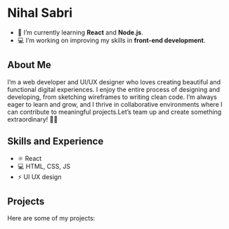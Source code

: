 # Nihal Sabri 

- 🌱 I’m currently learning **React** and **Node.js**.
- 💻 I’m working on improving my skills in **front-end development**.

## About Me
I’m a web developer and UI/UX designer who loves creating beautiful and functional digital experiences. I enjoy the entire process of designing and developing, from sketching wireframes to writing clean code.
I’m always eager to learn and grow, and I thrive in collaborative environments where I can contribute to meaningful projects.Let’s team up and create something extraordinary! 🎨✨
<!-- I’m a web developer who loves building things that live on the internet. I’m passionate about creating intuitive and visually appealing websites that make people’s lives easier -->


## Skills and Experience
*  ⚛ React
* 💻 HTML, CSS, JS
* ⚡ UI UX design
  
## Projects
Here are some of my projects:


<!-- ## GitHub Stats
![GitHub Stats](https://github-readme-stats.vercel.app/api?username=janedoe&show_icons=true&theme=radical) -->

<!--
**nihalsabri/nihalsabri** is a ✨ _special_ ✨ repository because its `README.md` (this file) appears on your GitHub profile.

Here are some ideas to get you started:

- 🔭 I’m currently working on ...
- 🌱 I’m currently learning ...
- 👯 I’m looking to collaborate on ...
- 🤔 I’m looking for help with ...
- 💬 Ask me about ...
- 📫 How to reach me: ...
- 😄 Pronouns: ...
- ⚡ Fun fact: ...
-->

